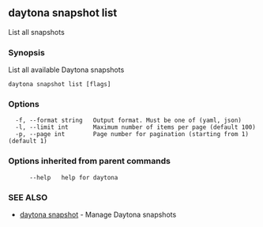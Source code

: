 ## daytona snapshot list

List all snapshots

### Synopsis

List all available Daytona snapshots

```
daytona snapshot list [flags]
```

### Options

```
  -f, --format string   Output format. Must be one of (yaml, json)
  -l, --limit int       Maximum number of items per page (default 100)
  -p, --page int        Page number for pagination (starting from 1) (default 1)
```

### Options inherited from parent commands

```
      --help   help for daytona
```

### SEE ALSO

- [daytona snapshot](daytona_snapshot.md) - Manage Daytona snapshots

